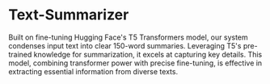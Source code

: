 # Text-Summarizer
 Built on fine-tuning Hugging Face's T5 Transformers model, our system condenses input text into clear 150-word summaries. Leveraging T5's pre-trained knowledge for summarization, it excels at capturing key details. This model, combining transformer power with precise fine-tuning, is effective in extracting essential information from diverse texts.

